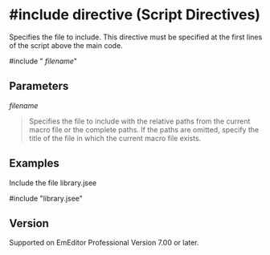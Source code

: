 # \#include directive (Script Directives)

Specifies the file to include. This directive must be specified at the first lines of the script above the main code.

#include " _filename_"

## Parameters

_filename_

> Specifies the file to include with the relative paths from the current macro file or the complete paths. If the paths are omitted, specify the title of the file in which the current macro file exists.

## Examples

Include the file library.jsee

#include "library.jsee"

## Version

Supported on EmEditor Professional Version 7.00 or later.